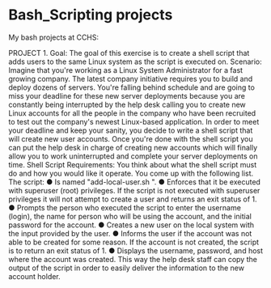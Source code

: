 # Bash_Scripting projects
 My bash projects at CCHS:
 
 PROJECT 1.
Goal:
The goal of this exercise is to create a shell script that adds users to the same Linux system as the
script is executed on.
Scenario:
Imagine that you're working as a Linux System Administrator for a fast growing company. The latest
company initiative requires you to build and deploy dozens of servers. You're falling behind
schedule and are going to miss your deadline for these new server deployments because you are
constantly being interrupted by the help desk calling you to create new Linux accounts for all the
people in the company who have been recruited to test out the company's newest Linux-based
application.
In order to meet your deadline and keep your sanity, you decide to write a shell script that will create
new user accounts. Once you're done with the shell script you can put the help desk in charge of
creating new accounts which will finally allow you to work uninterrupted and complete your server
deployments on time.
Shell Script Requirements:
You think about what the shell script must do and how you would like it operate. You come up with
the following list.
The script:
● Is named "add-local-user.sh ".
● Enforces that it be executed with superuser (root) privileges. If the script is not executed with
superuser privileges it will not attempt to create a user and returns an exit status of 1.
● Prompts the person who executed the script to enter the username (login), the name for
person who will be using the account, and the initial password for the account.
● Creates a new user on the local system with the input provided by the user.
● Informs the user if the account was not able to be created for some reason. If the account is
not created, the script is to return an exit status of 1.
● Displays the username, password, and host where the account was created. This way the
help desk staff can copy the output of the script in order to easily deliver the information to
the new account holder.
